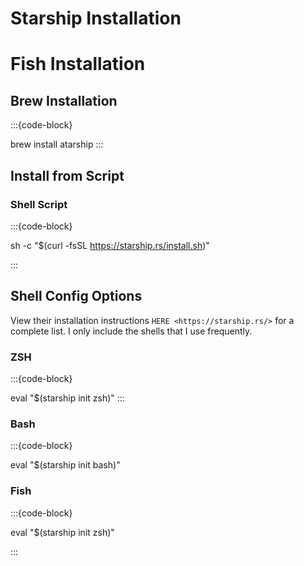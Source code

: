 # Starship Installation


# Fish Installation

## Brew Installation

:::{code-block}

brew install atarship
:::

## Install from Script 

### Shell Script

:::{code-block}

sh -c "$(curl -fsSL https://starship.rs/install.sh)"

:::


## Shell Config Options


View their installation instructions `HERE <https://starship.rs/>` for a complete list.  I only include the shells that I use frequently.  

### ZSH 

:::{code-block}

eval "$(starship init zsh)"
:::

### Bash

:::{code-block}

eval "$(starship init bash)"


### Fish 

:::{code-block}

eval "$(starship init zsh)"

:::



